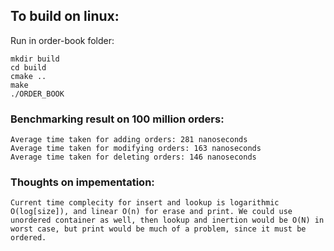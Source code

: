 ## To build on linux:

Run in order-book folder:
```
mkdir build
cd build
cmake ..
make
./ORDER_BOOK 
```

### Benchmarking result on 100 million orders:
```
Average time taken for adding orders: 281 nanoseconds
Average time taken for modifying orders: 163 nanoseconds
Average time taken for deleting orders: 146 nanoseconds
```

### Thoughts on impementation:
`Current time complecity for insert and lookup is logarithmic O(log[size]), and linear O(n) for erase and print. We could use unordered container as well, then lookup and inertion would be O(N) in worst case, but print would be much of a problem, since it must be ordered.`
